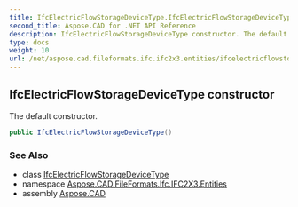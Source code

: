 ```yaml
---
title: IfcElectricFlowStorageDeviceType.IfcElectricFlowStorageDeviceType
second_title: Aspose.CAD for .NET API Reference
description: IfcElectricFlowStorageDeviceType constructor. The default constructor
type: docs
weight: 10
url: /net/aspose.cad.fileformats.ifc.ifc2x3.entities/ifcelectricflowstoragedevicetype/ifcelectricflowstoragedevicetype/
---
```

## IfcElectricFlowStorageDeviceType constructor

The default constructor.

```csharp
public IfcElectricFlowStorageDeviceType()
```

### See Also

* class [IfcElectricFlowStorageDeviceType](../)
* namespace [Aspose.CAD.FileFormats.Ifc.IFC2X3.Entities](../../ifcelectricflowstoragedevicetype/)
* assembly [Aspose.CAD](../../../)


